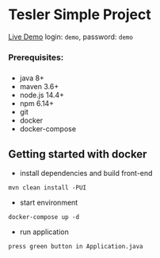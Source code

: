 # Tesler Simple Project
[Live Demo](http://demo.tesler.io)
login: `demo`, password: `demo`

### Prerequisites:
#####
* java 8+
* maven 3.6+
* node.js 14.4+
* npm 6.14+
* git
* docker
* docker-compose

## Getting started with docker
* install dependencies and build front-end
```
mvn clean install -PUI
```
* start environment
```
docker-compose up -d
```
* run application
```
press green button in Application.java
```
